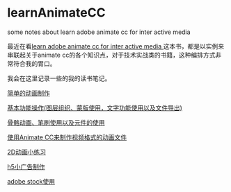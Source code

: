 # learnAnimateCC
some notes about learn adobe animate cc for inter active media 

最近在看[learn adobe animate cc for inter active media ](http://www.amazon.com/Learn-Adobe-Animate-Interactive-Media/dp/0134397819) 这本书，都是以实例来串联起关于animate cc的各个知识点，对于技术实战类的书籍，这种编排方式非常符合我的胃口。

我会在这里记录一些的我的读书笔记。

[简单的动画制作](/notes/Chapter2-vector-animation.md)

[基本功能操作(图层组织、蒙版使用，文字功能使用以及文件导出)](/notes/construct-and-manage.md)

[骨骼动画、笔刷使用以及元件的使用](/notes/brush-bone-tool-symbols.md)

[使用Animate CC来制作视频格式的动画文件](/notes/export-video.md)

[2D动画小练习](/notes/2d-animation.md)

[h5小广告制作](/notes/banner.md)

[adobe stock使用](/notes/adobe-stock.md)


